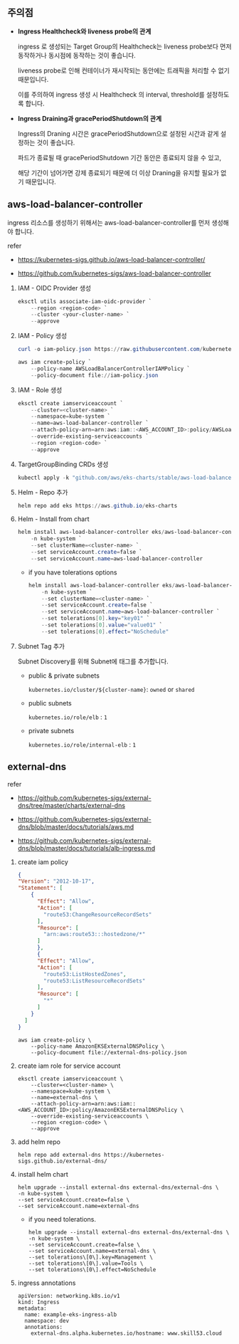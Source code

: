 
## 주의점

- **Ingress Healthcheck와 liveness probe의 관계**

    ingress 로 생성되는 Target Group의 Healthcheck는 liveness probe보다 먼저 동작하거나 동시점에 동작하는 것이 좋습니다.

    liveness probe로 인해 컨테이너가 재시작되는 동안에는 트래픽을 처리할 수 없기 때문입니다.

    이를 주의하여 ingress 생성 시 Healthcheck 의 interval, threshold를 설정하도록 합니다.

- **Ingress Draining과 gracePeriodShutdown의 관계**

    Ingress의 Draning 시간은 gracePeriodShutdown으로 설정된 시간과 같게 설정하는 것이 좋습니다.

    파드가 종료될 때 gracePeriodShutdown 기간 동안은 종료되지 않을 수 있고, 

    해당 기간이 넘어가면 강제 종료되기 때문에 더 이상 Draning을 유지할 필요가 없기 때문입니다.

## aws-load-balancer-controller

ingress 리소스를 생성하기 위해서는 aws-load-balancer-controller를 먼저 생성해야 합니다.

refer

- https://kubernetes-sigs.github.io/aws-load-balancer-controller/

- https://github.com/kubernetes-sigs/aws-load-balancer-controller

1. IAM - OIDC Provider 생성

    ```powershell
    eksctl utils associate-iam-oidc-provider `
        --region <region-code> `
        --cluster <your-cluster-name> `
        --approve
    ```

2. IAM - Policy 생성

    ```powershell
    curl -o iam-policy.json https://raw.githubusercontent.com/kubernetes-sigs/aws-load-balancer-controller/v2.4.1/docs/install/iam_policy.json
    ```
    ```powershell
    aws iam create-policy `
        --policy-name AWSLoadBalancerControllerIAMPolicy `
        --policy-document file://iam-policy.json
    ```

3. IAM - Role 생성

    ```powershell
    eksctl create iamserviceaccount `
        --cluster=<cluster-name> `
        --namespace=kube-system `
        --name=aws-load-balancer-controller `
        --attach-policy-arn=arn:aws:iam::<AWS_ACCOUNT_ID>:policy/AWSLoadBalancerControllerIAMPolicy `
        --override-existing-serviceaccounts `
        --region <region-code> `
        --approve
    ```

4. TargetGroupBinding CRDs 생성

    ```powershell
    kubectl apply -k "github.com/aws/eks-charts/stable/aws-load-balancer-controller//crds?ref=master"
    ```

5. Helm - Repo 추가

    ```powershell
    helm repo add eks https://aws.github.io/eks-charts
    ```

6. Helm - Install from chart

    ```powershell
    helm install aws-load-balancer-controller eks/aws-load-balancer-controller `
        -n kube-system `
        --set clusterName=<cluster-name> `
        --set serviceAccount.create=false `
        --set serviceAccount.name=aws-load-balancer-controller
    ```

    - if you have tolerations options
    
        ```powershell
        helm install aws-load-balancer-controller eks/aws-load-balancer-controller `
            -n kube-system `
            --set clusterName=<cluster-name> `
            --set serviceAccount.create=false `
            --set serviceAccount.name=aws-load-balancer-controller `
            --set tolerations[0].key="key01" `
            --set tolerations[0].value="value01" `
            --set tolerations[0].effect="NoSchedule"
        ```

7. Subnet Tag 추가

    Subnet Discovery를 위해 Subnet에 태그를 추가합니다.

    - public & private subnets

        `kubernetes.io/cluster/${cluster-name}`: `owned` or `shared`

    - public subnets

        `kubernetes.io/role/elb` : `1`

    - private subnets

        `kubernetes.io/role/internal-elb` : `1`

## external-dns

refer

- https://github.com/kubernetes-sigs/external-dns/tree/master/charts/external-dns

- https://github.com/kubernetes-sigs/external-dns/blob/master/docs/tutorials/aws.md

- https://github.com/kubernetes-sigs/external-dns/blob/master/docs/tutorials/alb-ingress.md

1. create iam policy

    ```json
    {
    "Version": "2012-10-17",
    "Statement": [
        {
          "Effect": "Allow",
          "Action": [
            "route53:ChangeResourceRecordSets"
          ],
          "Resource": [
            "arn:aws:route53:::hostedzone/*"
          ]
          },
          {
          "Effect": "Allow",
          "Action": [
            "route53:ListHostedZones",
            "route53:ListResourceRecordSets"
          ],
          "Resource": [
            "*"
          ]
        }
      ]
    }
    ```

    ```
    aws iam create-policy \
        --policy-name AmazonEKSExternalDNSPolicy \
        --policy-document file://external-dns-policy.json
    ```

2. create iam role for service account

    ```
    eksctl create iamserviceaccount \
        --cluster=<cluster-name> \
        --namespace=kube-system \
        --name=external-dns \
        --attach-policy-arn=arn:aws:iam::<AWS_ACCOUNT_ID>:policy/AmazonEKSExternalDNSPolicy \
        --override-existing-serviceaccounts \
        --region <region-code> \
        --approve
    ```

3. add helm repo 

    ```
    helm repo add external-dns https://kubernetes-sigs.github.io/external-dns/
    ```

4. install helm chart

    ```
    helm upgrade --install external-dns external-dns/external-dns \
    -n kube-system \
    --set serviceAccount.create=false \
    --set serviceAccount.name=external-dns
    ```

    - if you need tolerations.
        ```
        helm upgrade --install external-dns external-dns/external-dns \
        -n kube-system \
        --set serviceAccount.create=false \
        --set serviceAccount.name=external-dns \
        --set tolerations\[0\].key=Management \
        --set tolerations\[0\].value=Tools \
        --set tolerations\[0\].effect=NoSchedule
        ```

5. ingress annotations

    ```
    apiVersion: networking.k8s.io/v1
    kind: Ingress
    metadata:
      name: example-eks-ingress-alb
      namespace: dev
      annotations:
        external-dns.alpha.kubernetes.io/hostname: www.skill53.cloud
    ```
